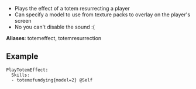 * Plays the effect of a totem resurrecting a player
* Can specify a model to use from texture packs to overlay on the player's screen
* No you can't disable the sound :(

**Aliases**: totemeffect, totemresurrection 

Example
-----

```
PlayTotemEffect:
  Skills:
  - totemofundying{model=2} @Self
```